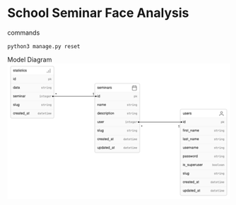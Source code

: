 # School Seminar Face Analysis

commands
```
python3 manage.py reset
```

Model Diagram
![Model Diagram](model-diagram.png)